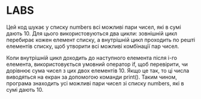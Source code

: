 # LABS
Цей код шукає у списку numbers всі можливі пари чисел, які в сумі дають 10. Для цього використовуються два цикли: зовнішній цикл перебирає кожен елемент списку, а внутрішній цикл проходить по решті елементів списку, щоб утворити всі можливі комбінації пар чисел.

Коли внутрішній цикл доходить до наступного елемента після i-го елемента, використовується умовний оператор if, щоб перевірити, чи дорівнює сума чисел з цих двох елементів 10. Якщо це так, то ці числа виводяться на екран за допомогою команди print(). Таким чином, програма знаходить усі можливі пари чисел зі списку numbers, які в сумі дають 10.
